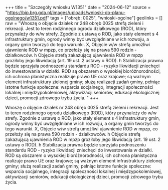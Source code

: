 +++
title = "Szczegóły wniosku W1351"
date = "2024-06-12"
source = "https://bip.brg.gda.pl/images/uploads/wnioski-do-planu-ogolnego/w1351.pdf"
tags = ["obręb: 0025", "wnioski-ogolne"]
geolinks = []
raw = "Wnoszę o objęcie działek nr 248 obręb 0025 strefą zieleni i rekreacji. Jest to teren rodzinnego ogrodu działkowego (ROD), który przynależy do w/w strefy. Zgodnie z ustawą o ROD, jako stały element s 4 infrastruktury gmin, ogrody winny być uwzględniane w ich rozwoju, a organy gmin tworzyć do tego warunki. X, Objęcie w/w strefą umożliwi ujawnienie ROD w mpzp, co przełoży się na prawa 590 rodzin - działkowców. h Objęcie strefą zakazującą ujawnienia ROD w mpzp groziłoby jego likwidacją (art. 19 ust. 2 ustawy o ROD). h Stabilizacja prawna będzie sprzyjała podnoszeniu standardu ROD - ryzyko likwidacji zniechęci do inwestowania w działki. ROD są obszarem o wysokiej bioróżnorodności, ich ochrona planistyczna realizuje prawo UE oraz krajowe; są ważnym element infrastruktury zielonej gminy; służą realizacji zadań gminy, pełniąc istotne funkcje społeczne: wsparcia socjalnego, integracji społeczności lokalnej i międzypokoleniowej, aktywizacji seniorów, edukacji ekologicznej dzieci, promocji zdrowego trybu życia. "
+++

Wnoszę o objęcie działek nr 248 obręb 0025 strefą zieleni i rekreacji. Jest to teren rodzinnego
ogrodu działkowego (ROD), który przynależy do w/w strefy. Zgodnie z ustawą o ROD, jako stały element
s
4
infrastruktury gmin, ogrody winny być uwzględniane w ich rozwoju, a organy gmin tworzyć do tego warunki. X,
Objęcie w/w strefą umożliwi ujawnienie ROD w mpzp, co przełoży się na prawa 590 rodzin - działkowców. h
Objęcie strefą zakazującą ujawnienia ROD w mpzp groziłoby jego likwidacją (art. 19 ust. 2 ustawy o ROD). h
Stabilizacja prawna będzie sprzyjała podnoszeniu standardu ROD - ryzyko likwidacji zniechęci do
inwestowania w działki. ROD są obszarem o wysokiej bioróżnorodności, ich ochrona planistyczna realizuje
prawo UE oraz krajowe; są ważnym element infrastruktury zielonej gminy; służą realizacji zadań gminy,
pełniąc istotne funkcje społeczne: wsparcia socjalnego, integracji społeczności lokalnej i międzypokoleniowej,
aktywizacji seniorów, edukacji ekologicznej dzieci, promocji zdrowego trybu życia.



